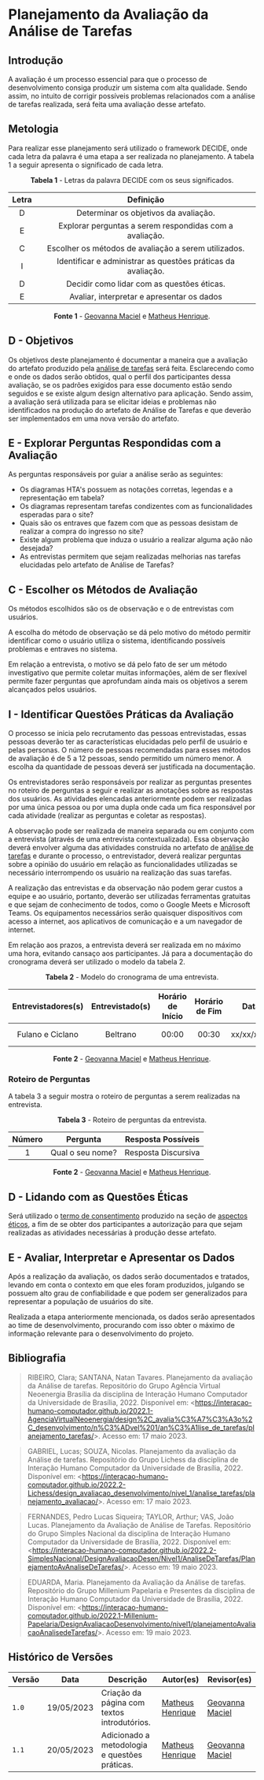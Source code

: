 # Planejamento da Avaliação da Análise de Tarefas

## Introdução

A avaliação é um processo essencial para que o processo de desenvolvimento consiga produzir um sistema com alta qualidade. Sendo assim, no intuito de corrigir possíveis problemas relacionados com a análise de tarefas realizada, será feita uma avaliação desse artefato.

## Metologia

Para realizar esse planejamento será utilizado o framework DECIDE, onde cada letra da palavra é uma etapa a ser realizada no planejamento. A tabela 1 a seguir apresenta o significado de cada letra.

<center>

**Tabela 1** - Letras da palavra DECIDE com os seus significados.

| Letra |                          Definição                           |
| :---: | :----------------------------------------------------------: |
|   D   |            Determinar os objetivos da avaliação.             |
|   E   |   Explorar perguntas a serem respondidas com a avaliação.    |
|   C   |     Escolher os métodos de avaliação a serem utilizados.     |
|   I   | Identificar e administrar as questões práticas da avaliação. |
|   D   |          Decidir como lidar com as questões éticas.          |
|   E   |          Avaliar, interpretar e apresentar os dados          |

**Fonte 1** - [Geovanna Maciel](https://github.com/manuziny) e [Matheus Henrique](https://github.com/mathonaut).

</center>

## D - Objetivos

Os objetivos deste planejamento é documentar a maneira que a avaliação do artefato produzido pela [análise de tarefas](../../../../analise-de-requisitos/analise-de-tarefas/hta/) será feita. Esclarecendo como e onde os dados serão obtidos, qual o perfil dos participantes dessa avaliação, se os padrões exigidos para esse documento estão sendo seguidos e se existe algum design alternativo para aplicação. Sendo assim, a avaliação será utilizada para se elicitar ideias e problemas não identificados na produção do artefato de Análise de Tarefas e que deverão ser implementados em uma nova versão do artefato.

## E - Explorar Perguntas Respondidas com a Avaliação

As perguntas responsáveis por guiar a análise serão as seguintes:

- Os diagramas HTA's possuem as notações corretas, legendas e a representação em tabela?
- Os diagramas representam tarefas condizentes com as funcionalidades esperadas para o site?
- Quais são os entraves que fazem com que as pessoas desistam de realizar a compra do ingresso no site?
- Existe algum problema que induza o usuário a realizar alguma ação não desejada?
- As entrevistas permitem que sejam realizadas melhorias nas tarefas elucidadas pelo artefato de Análise de Tarefas?

## C - Escolher os Métodos de Avaliação

Os métodos escolhidos são os de observação e o de entrevistas com usuários.

A escolha do método de observação se dá pelo motivo do método permitir identificar como o usuário utiliza o sistema, identificando possíveis problemas e entraves no sistema.

Em relação a entrevista, o motivo se dá pelo fato de ser um método investigativo que permite coletar muitas informações, além de ser flexível permite fazer perguntas que aprofundam ainda mais os objetivos a serem alcançados pelos usuários.

## I - Identificar Questões Práticas da Avaliação

O processo se inicia pelo recrutamento das pessoas entrevistadas, essas pessoas deverão ter as características elucidadas pelo perfil de usuário e pelas personas. O número de pessoas recomendadas para esses métodos de avaliação é de 5 a 12 pessoas, sendo permitido um número menor. A escolha da quantidade de pessoas deverá ser justificada na documentação.

Os entrevistadores serão responsáveis por realizar as perguntas presentes no roteiro de perguntas a seguir e realizar as anotações sobre as respostas dos usuários. As atividades elencadas anteriormente podem ser realizadas por uma única pessoa ou por uma dupla onde cada um fica responsável por cada atividade (realizar as perguntas e coletar as respostas).

A observação pode ser realizada de maneira separada ou em conjunto com a entrevista (através de uma entrevista contextualizada). Essa observação deverá envolver alguma das atividades construída no artefato de [análise de tarefas](../../../../analise-de-requisitos/analise-de-tarefas/hta) e durante o processo, o entrevistador, deverá realizar perguntas sobre a opinião do usuário em relação as funcionalidades utilizadas se necessário interrompendo os usuário na realização das suas tarefas.

A realização das entrevistas e da observação não podem gerar custos a equipe e ao usuário, portanto, deverão ser utilizadas ferramentas gratuitas e que sejam de conhecimento de todos, como o Google Meets e Microsoft Teams. Os equipamentos necessários serão quaisquer dispositivos com acesso a internet, aos aplicativos de comunicação e a um navegador de internet.

Em relação aos prazos, a entrevista deverá ser realizada em no máximo uma hora, evitando cansaço aos participantes. Já para a documentação do cronograma deverá ser utilizado o modelo da tabela 2.

<center>

**Tabela 2** - Modelo do cronograma de uma entrevista.

| Entrevistadores(s) | Entrevistado(s) | Horário de Início | Horário de Fim |    Data    |    Local     |
| :----------------: | :-------------: | :---------------: | :------------: | :--------: | :----------: |
|  Fulano e Ciclano  |    Beltrano     |       00:00       |     00:30      | xx/xx/xxxx | Plataforma X |

**Fonte 2** - [Geovanna Maciel](https://github.com/manuziny) e [Matheus Henrique](https://github.com/mathonaut).

</center>

### Roteiro de Perguntas

A tabela 3 a seguir mostra o roteiro de perguntas a serem realizadas na entrevista.

<center>

**Tabela 3** - Roteiro de perguntas da entrevista.

| Número |     Pergunta     | Resposta Possíveis  |
| :----: | :--------------: | :-----------------: |
|   1    | Qual o seu nome? | Resposta Discursiva |

**Fonte 2** - [Geovanna Maciel](https://github.com/manuziny) e [Matheus Henrique](https://github.com/mathonaut).

</center>

## D - Lidando com as Questões Éticas

Será utilizado o [termo de consentimento](../../../../analise-de-requisitos/aspectos-eticos/#termo-de-consentimento) produzido na seção de [aspectos éticos](../../../../analise-de-requisitos/aspectos-eticos), a fim de se obter dos participantes a autorização para que sejam realizadas as atividades necessárias à produção desse artefato.

## E - Avaliar, Interpretar e Apresentar os Dados

Após a realização da avaliação, os dados serão documentados e tratados, levando em conta o contexto em que eles foram produzidos, julgando se possuem alto grau de confiabilidade e que podem ser generalizados para representar a população de usuários do site.

Realizada a etapa anteriormente mencionada, os dados serão apresentados ao time de desenvolvimento, procurando com isso obter o máximo de informação relevante para o desenvolvimento do projeto.

## Bibliografia

> RIBEIRO, Clara; SANTANA, Natan Tavares. Planejamento da avaliação da Análise de tarefas. Repositório do Grupo Agência Virtual Neoenergia Brasília da disciplina de Interação Humano Computador da Universidade de Brasília, 2022. Disponível em: <<https://interacao-humano-computador.github.io/2022.1-AgenciaVirtualNeoenergia/design%2C_avalia%C3%A7%C3%A3o%2C_desenvolvimento/n%C3%ADvel%201/an%C3%A1lise_de_tarefas/planejamento_tarefas/>>. Acesso em: 17 maio 2023.

> GABRIEL, Lucas; SOUZA, Nicolas. Planejamento da avaliação da Análise de tarefas. Repositório do Grupo Lichess da disciplina de Interação Humano Computador da Universidade de Brasília, 2022. Disponível em: <<https://interacao-humano-computador.github.io/2022.2-Lichess/design_avaliacao_desenvolvimento/nivel_1/analise_tarefas/planejamento_avaliacao/>>. Acesso em: 17 maio 2023.

> FERNANDES, Pedro Lucas Siqueira; TAYLOR, Arthur; VAS, João Lucas. Planejamento da Avaliação de Análise de Tarefas. Repositório do Grupo Simples Nacional da disciplina de Interação Humano Computador da Universidade de Brasília, 2022. Disponível em: <<https://interacao-humano-computador.github.io/2022.2-SimplesNacional/DesignAvaliacaoDesen/Nivel1/AnaliseDeTarefas/PlanejamentoAvAnaliseDeTarefas/>>. Acesso em: 19 maio 2023.

> EDUARDA, Maria. Planejamento da Avaliação da Análise de tarefas. Repositório do Grupo Millenium Papelaria e Presentes da disciplina de Interação Humano Computador da Universidade de Brasília, 2022. Disponível em: <<https://interacao-humano-computador.github.io/2022.1-Millenium-Papelaria/DesignAvaliacaoDesenvolvimento/nivel1/planejamentoAvaliacaoAnalisedeTarefas/>>. Acesso em: 19 maio 2023.

## Histórico de Versões

| Versão | Data       | Descrição                                     | Autor(es)                                        | Revisor(es)                                    |
| ------ | ---------- | --------------------------------------------- | ------------------------------------------------ | ---------------------------------------------- |
| `1.0`  | 19/05/2023 | Criação da página com textos introdutórios.   | [Matheus Henrique](https://github.com/mathonaut) | [Geovanna Maciel](https://github.com/manuziny) |
| `1.1`  | 20/05/2023 | Adicionado a metodologia e questões práticas. | [Matheus Henrique](https://github.com/mathonaut) | [Geovanna Maciel](https://github.com/manuziny) |
